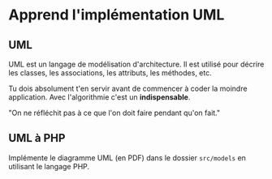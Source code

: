 # Apprend l'implémentation UML

## UML

UML est un langage de modélisation d'architecture. Il est utilisé pour décrire les classes, les associations, les attributs, les méthodes, etc.

Tu dois absolument t'en servir avant de commencer à coder la moindre application. Avec l'algorithmie c'est un **indispensable**.

"On ne réfléchit pas à ce que l'on doit faire pendant qu'on fait."

## UML à PHP

Implémente le diagramme UML (en PDF) dans le dossier `src/models` en utilisant le langage PHP.